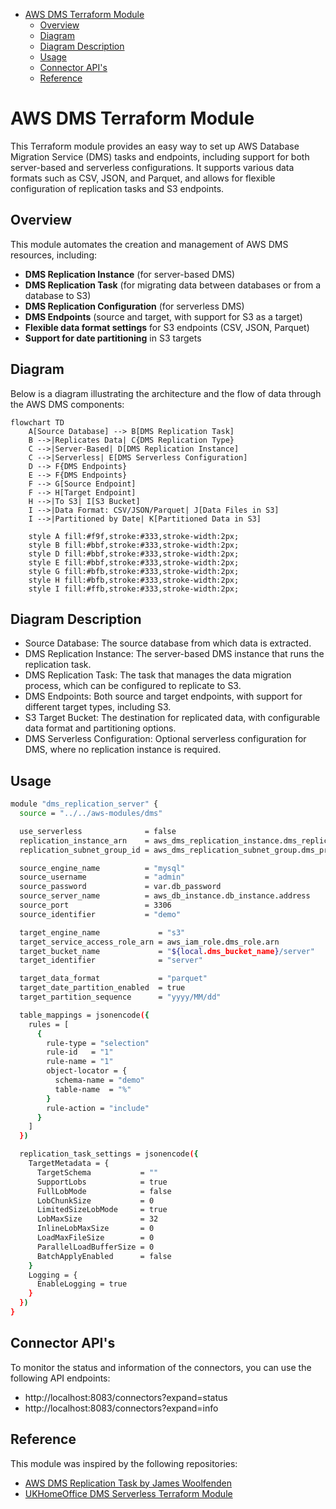 - [AWS DMS Terraform Module](#aws-dms-terraform-module)
  - [Overview](#overview)
  - [Diagram](#diagram)
  - [Diagram Description](#diagram-description)
  - [Usage](#usage)
  - [Connector API's](#connector-apis)
  - [Reference](#reference)


# AWS DMS Terraform Module

This Terraform module provides an easy way to set up AWS Database Migration Service (DMS) tasks and endpoints, including support for both server-based and serverless configurations. It supports various data formats such as CSV, JSON, and Parquet, and allows for flexible configuration of replication tasks and S3 endpoints.

## Overview

This module automates the creation and management of AWS DMS resources, including:

- **DMS Replication Instance** (for server-based DMS)
- **DMS Replication Task** (for migrating data between databases or from a database to S3)
- **DMS Replication Configuration** (for serverless DMS)
- **DMS Endpoints** (source and target, with support for S3 as a target)
- **Flexible data format settings** for S3 endpoints (CSV, JSON, Parquet)
- **Support for date partitioning** in S3 targets

## Diagram

Below is a diagram illustrating the architecture and the flow of data through the AWS DMS components:

```mermaid
flowchart TD
    A[Source Database] --> B[DMS Replication Task]
    B -->|Replicates Data| C{DMS Replication Type}
    C -->|Server-Based| D[DMS Replication Instance]
    C -->|Serverless| E[DMS Serverless Configuration]
    D --> F{DMS Endpoints}
    E --> F{DMS Endpoints}
    F --> G[Source Endpoint]
    F --> H[Target Endpoint]
    H -->|To S3| I[S3 Bucket]
    I -->|Data Format: CSV/JSON/Parquet| J[Data Files in S3]
    I -->|Partitioned by Date| K[Partitioned Data in S3]

    style A fill:#f9f,stroke:#333,stroke-width:2px;
    style B fill:#bbf,stroke:#333,stroke-width:2px;
    style D fill:#bbf,stroke:#333,stroke-width:2px;
    style E fill:#bbf,stroke:#333,stroke-width:2px;
    style G fill:#bfb,stroke:#333,stroke-width:2px;
    style H fill:#bfb,stroke:#333,stroke-width:2px;
    style I fill:#ffb,stroke:#333,stroke-width:2px;
```

## Diagram Description
- Source Database: The source database from which data is extracted.
- DMS Replication Instance: The server-based DMS instance that runs the replication task.
- DMS Replication Task: The task that manages the data migration process, which can be configured to replicate to S3.
- DMS Endpoints: Both source and target endpoints, with support for different target types, including S3.
- S3 Target Bucket: The destination for replicated data, with configurable data format and partitioning options.
- DMS Serverless Configuration: Optional serverless configuration for DMS, where no replication instance is required.

## Usage

```bash
module "dms_replication_server" {
  source = "../../aws-modules/dms"

  use_serverless              = false
  replication_instance_arn    = aws_dms_replication_instance.dms_replication_instance.arn
  replication_subnet_group_id = aws_dms_replication_subnet_group.dms_private_subnet_group.id

  source_engine_name          = "mysql"
  source_username             = "admin"
  source_password             = var.db_password
  source_server_name          = aws_db_instance.db_instance.address
  source_port                 = 3306
  source_identifier           = "demo"

  target_engine_name             = "s3"
  target_service_access_role_arn = aws_iam_role.dms_role.arn
  target_bucket_name             = "${local.dms_bucket_name}/server"
  target_identifier              = "server"

  target_data_format             = "parquet"
  target_date_partition_enabled  = true
  target_partition_sequence      = "yyyy/MM/dd"

  table_mappings = jsonencode({
    rules = [
      {
        rule-type = "selection"
        rule-id   = "1"
        rule-name = "1"
        object-locator = {
          schema-name = "demo"
          table-name  = "%"
        }
        rule-action = "include"
      }
    ]
  })

  replication_task_settings = jsonencode({
    TargetMetadata = {
      TargetSchema           = ""
      SupportLobs            = true
      FullLobMode            = false
      LobChunkSize           = 0
      LimitedSizeLobMode     = true
      LobMaxSize             = 32
      InlineLobMaxSize       = 0
      LoadMaxFileSize        = 0
      ParallelLoadBufferSize = 0
      BatchApplyEnabled      = false
    }
    Logging = {
      EnableLogging = true
    }
  })
}
```

## Connector API's
To monitor the status and information of the connectors, you can use the following API endpoints:

- http://localhost:8083/connectors?expand=status
- http://localhost:8083/connectors?expand=info

## Reference
This module was inspired by the following repositories:

- [AWS DMS Replication Task by James Woolfenden](https://github.com/JamesWoolfenden/pike/blob/5335593fecb902f906ac02dfcd5f8968125f4286/terraform/aws/backup/aws_dms_replication_task.tf)
- [UKHomeOffice DMS Serverless Terraform Module](https://github.com/UKHomeOffice/acp-tf-dms-serverless/tree/main)
